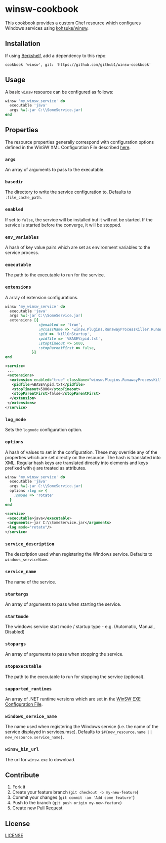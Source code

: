 # winsw-cookbook
This cookbook provides a custom Chef resource which configures Windows services using [kohsuke/winsw][winsw].

## Installation

If using [Berkshelf][berkshelf], add a dependency to this repo:
```
cookbook 'winsw', git: 'https://github.com/github1/winsw-cookbook'
```

## Usage

A basic `winsw` resource can be configured as follows:

```ruby
winsw 'my_winsw_service' do
  executable 'java'
  args %w(-jar C:\\SomeService.jar)
end
```

## Properties

The resource properties generally correspond with configuration options defined
in the WinSW XML Configuration File described [here](https://github.com/kohsuke/winsw/blob/master/doc/xmlConfigFile.md).

### `args`
An array of arguments to pass to the executable.
### `basedir`
The directory to write the service configuration to. Defaults to `:file_cache_path`.
### `enabled`
If set to `false`, the service will be installed but it
will not be started. If the service is started before the converge, it will be stopped.
### `env_variables`
A hash of key value pairs which are set as environment variables to the service
process.
### `executable`
The path to the executable to run for the service.
### `extensions`
A array of extension configurations.
```ruby
winsw 'my_winsw_service' do
  executable 'java'
  args %w(-jar C:\\SomeService.jar)
  extensions [{
               :@enabled => 'true',
               :@className => 'winsw.Plugins.RunawayProcessKiller.RunawayProcessKillerExtension',
               :@id => 'killOnStartup',
               :pidfile => '%BASE%\pid.txt',
               :stopTimeout => 5000,
               :stopParentFirst => false,
            }]
end
```
```xml
<service>
 ...
 <extensions>
  <extension enabled="true" className="winsw.Plugins.RunawayProcessKiller.RunawayProcessKillerExtension" id="killOnStartup">
   <pidfile>%BASE%\pid.txt</pidfile>
   <stopTimeout>5000</stopTimeout>
   <stopParentFirst>false</stopParentFirst>
  </extension>
 </extensions>
</service>
```
### `log_mode`
Sets the `logmode` configuration option.
### `options`
A hash of values to set in the configuration. These may override any of the 
properties which are set directly on the resource. The hash is translated into XML. 
Regular hash keys are translated directly into <tag> elements and keys prefixed 
with `@` are treated as attributes.
```ruby
winsw 'my_winsw_service' do
  executable 'java'
  args %w(-jar C:\\SomeService.jar)
  options :log => {
    :@mode => 'rotate'
  }
end
```
```xml
<service>
 <executable>java</executable>
 <arguments>-jar C:\\SomeService.jar</arguments>
 <log mode="rotate"/>
</service>
```
### `service_description`
The description used when registering the Windows service. Defaults to `windows_serviceName`.
### `service_name`
The name of the service.
### `startargs`
An array of arguments to pass when starting the service.
### `startmode`
The windows service start mode / startup type - e.g. (Automatic, Manual, Disabled)
### `stopargs`
An array of arguments to pass when stopping the service.
### `stopexecutable`
The path to the executable to run for stopping the service (optional).
### `supported_runtimes`
An array of .NET runtime versions which are set in the [WinSW EXE Configuration File](https://github.com/kohsuke/winsw/blob/master/doc/exeConfigFile.md).
### `windows_service_name`
The name used when registering the Windows service (i.e. the name of the service displayed in services.msc). Defaults to `$#{new_resource.name || new_resource.service_name}`.
### `winsw_bin_url`
The url for `winsw.exe` to download.

## Contribute

1. Fork it
2. Create your feature branch (`git checkout -b my-new-feature`)
3. Commit your changes (`git commit -am 'Add some feature'`)
4. Push to the branch (`git push origin my-new-feature`)
5. Create new Pull Request

## License

[LICENSE](LICENSE)

[github1]:      https://github.com/github1
[repo]:         https://github.com/github1/winsw-cookbook
[issues]:       https://github.com/github1/winsw-cookbook/issues
[winsw]:        https://github.com/kohsuke/winsw
[berkshelf]:    https://docs.chef.io/berkshelf.html
